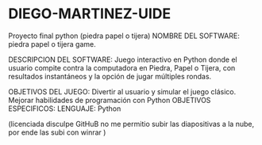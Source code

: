 # DIEGO-MARTINEZ-UIDE
Proyecto final python (piedra papel o tijera)
NOMBRE DEL SOFTWARE: piedra papel o tijera game.

DESCRIPCION DEL SOFTWARE:
Juego interactivo en Python donde el usuario compite contra la computadora en Piedra, Papel o Tijera, con resultados instantáneos y la opción de jugar múltiples rondas.

OBJETIVOS DEL JUEGO: 
Divertir al usuario y simular el juego clásico.
Mejorar habilidades de programación con Python
OBJETIVOS ESPECIFICOS:
LENGUAJE: Python





(licenciada disculpe  GitHuB no me permitio subir las diapositivas a la nube, por ende las subi con winrar )
